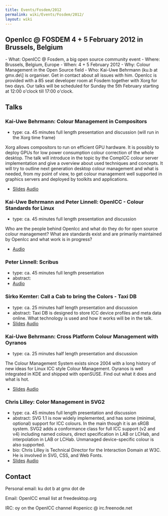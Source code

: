 ```yaml
---
title: Events/Fosdem/2012
permalink: wiki/Events/Fosdem/2012/
layout: wiki
---
```


<h2>
OpenIcc @ FOSDEM 4 + 5 February 2012 in Brussels, Belgium

</h2>
-   What: OpenICC @ Fosdem, a big open source community event
-   Where: Brussels, Belgium, Europe
-   When: 4 + 5 February 2012
-   Why: Colour Management in the Open Source field
-   Who: Kai-Uwe Behrmann (ku.b at gmx.de\] is organiser. Get in contact
    about all issues with him. OpenIcc is provided with a 85 seat
    developer room at Fosdem together with Xorg for two days. Our talks
    will be scheduled for Sunday the 5th February starting at 12:00
    o'clock till 17:00 o'clock.

Talks
-----

### Kai-Uwe Behrmann: Colour Management in Compositors

-   type: ca. 45 minutes full length presentation and discussion (will
    run in the Xorg time frame)

Xorg allows compositors to run on efficient GPU hardware. It is possibly
to deploy GPUs for low power consumption colour correction of the whole
desktop. The talk will introduce in the topic by the CompICC colour
server implementation and give a overview about used techniques and
concepts. It will try to outline next generation desktop colour
management and what is needed, from my point of view, to get colour
management well supported in graphics servers and deployed by toolkits
and applications.

-   [Slides](http://www.oyranos.org/FOSDEM2012/ColourManagementInCompositors2012.pdf)
    [Audio](http://www.oyranos.org/FOSDEM2012/ColourManagementInCompositors.ogg)

### Kai-Uwe Behrmann and Peter Linnell: OpenICC - Colour Standards for Linux

-   type: ca. 45 minutes full length presentation and discussion

Who are the people behind OpenIcc and what do they do for open source
colour management? What are standards exist and are primarily maintained
by OpenIcc and what work is in progress?

-   [Audio](http://www.oyranos.org/FOSDEM2012/OpenICC.ogg)

### Peter Linnell: Scribus

-   type: ca. 45 minutes full length presentation
-   abstract:
-   [Audio](http://www.oyranos.org/FOSDEM2012/Scribus.ogg)

### Sirko Kemter: Call a Cab to bring the Colors - Taxi DB

-   type: ca. 25 minutes half length presentation and discussion
-   abstract: Taxi DB is designed to store ICC device profiles and meta
    data online. What technology is used and how it works will be in the
    talk.
-   [Slides](http://www.oyranos.org/FOSDEM2012/taxidb.svg)
    [Audio](http://www.oyranos.org/FOSDEM2012/TaxiDB.ogg)

### Kai-Uwe Behrmann: Cross Platform Colour Management with Oyranos

-   type: ca. 25 minutes half length presentation and discussion

The Colour Management System exists since 2004 with a long history of
new ideas for Linux ICC style Colour Management. Oyranos is well
integrated in KDE and shipped with openSUSE. Find out what it does and
what is hot.

-   [Slides](http://www.oyranos.org/FOSDEM2012/Oyranos2012.pdf)
    [Audio](http://www.oyranos.org/FOSDEM2012/Oyranos.ogg)

### Chris Lilley: Color Management in SVG2

-   type: ca. 45 minutes full length presentation and discussion
-   abstract: SVG 1.1 is now widely implemented, and has some (minimal,
    optional) support for ICC colours. In the main though it is an sRGB
    system. SVG2 adds a conformance class for full ICC support (v2 and
    v4) including named colours, direct specification in LAB or LCHab,
    and interpolation in LAB or LCHab. Unmanaged device-specific colour
    is also supported.
-   bio: Chris Lilley is Technical Director for the Interaction Domain
    at W3C. He is involved in SVG, CSS, and Web Fonts.
-   [Slides](http://www.oyranos.org/FOSDEM2012/ChrisLilley/cover-basic.svg)
    [Audio](http://www.oyranos.org/FOSDEM2012/SVG2.ogg)

Contact
-------

Personal email: ku dot b at gmx dot de

Email: OpenICC email list at freedesktop.org

IRC: oy on the OpenICC channel \#openicc @ irc.freenode.net

